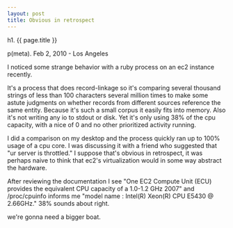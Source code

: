 ```yaml
---
layout: post
title: Obvious in retrospect 
---
```


h1. {{ page.title }}

p(meta). Feb 2, 2010 - Los Angeles

I noticed some strange behavior with a ruby process on an ec2 instance recently.

It's a process that does record-linkage so it's comparing several thousand strings of less than 100 characters several million times to make some astute judgments on whether records from different sources reference the same entity.  Because it's such a small corpus it easily fits into memory.  Also it's not writing any io to stdout or disk.  Yet it's only using 38% of the cpu capacity, with a nice of 0 and no other prioritized activity running.

I did a comparison on my desktop and the process quickly ran up to 100% usage of a cpu core.  I was discussing it with a friend who suggested that "ur server is throttled."  I suppose that's obvious in retrospect, it was perhaps naive to think that ec2's virtualization would in some way abstract the hardware.  

After reviewing the documentation I see "One EC2 Compute Unit (ECU) provides the equivalent CPU capacity of a 1.0-1.2 GHz 2007" and /proc/cpuinfo informs me "model name	: Intel(R) Xeon(R) CPU           E5430  @ 2.66GHz."  38% sounds about right.

we're gonna need a bigger boat.

